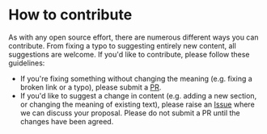 # How to contribute

As with any open source effort, there are numerous different ways you can contribute. From fixing a typo to suggesting entirely new content, all suggestions are welcome. If you'd like to contribute, please follow these guidelines:

* If you're fixing something without changing the meaning (e.g. fixing a broken link or a typo), please submit a [PR](https://github.com/EqualExperts/secure-delivery-playbook/pulls).
* If you'd like to suggest a change in content (e.g. adding a new section, or changing the meaning of existing text), please raise an [Issue](https://github.com/EqualExperts/secure-delivery-playbook/issues) where we can discuss your proposal. Please do not submit a PR until the changes have been agreed.

